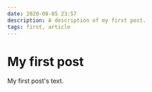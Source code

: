 ```yaml
---
date: 2020-08-05 23:57
description: A description of my first post.
tags: first, article
---
```

# My first post

My first post's text.